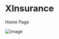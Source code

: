 # XInsurance

Home Page

![image](https://user-images.githubusercontent.com/64209503/217205349-6bb2e904-c849-45f9-a5d4-2c454ac6cbee.png)
